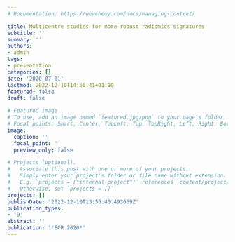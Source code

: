 ```yaml
---
# Documentation: https://wowchemy.com/docs/managing-content/

title: Multicentre studies for more robust radiomics signatures
subtitle: ''
summary: ''
authors:
- admin
tags:
- presentation
categories: []
date: '2020-07-01'
lastmod: 2022-12-10T14:56:41+01:00
featured: false
draft: false

# Featured image
# To use, add an image named `featured.jpg/png` to your page's folder.
# Focal points: Smart, Center, TopLeft, Top, TopRight, Left, Right, BottomLeft, Bottom, BottomRight.
image:
  caption: ''
  focal_point: ''
  preview_only: false

# Projects (optional).
#   Associate this post with one or more of your projects.
#   Simply enter your project's folder or file name without extension.
#   E.g. `projects = ["internal-project"]` references `content/project/deep-learning/index.md`.
#   Otherwise, set `projects = []`.
projects: []
publishDate: '2022-12-10T13:56:40.493669Z'
publication_types:
- '9'
abstract: ''
publication: '*ECR 2020*'
---
```

